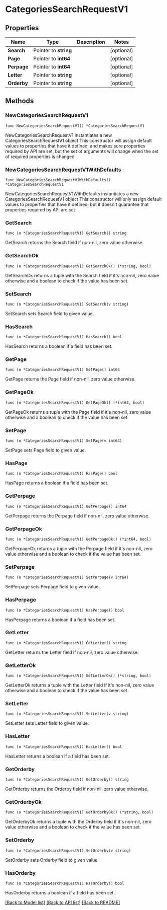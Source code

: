 # CategoriesSearchRequestV1

## Properties

Name | Type | Description | Notes
------------ | ------------- | ------------- | -------------
**Search** | Pointer to **string** |  | [optional] 
**Page** | Pointer to **int64** |  | [optional] 
**Perpage** | Pointer to **int64** |  | [optional] 
**Letter** | Pointer to **string** |  | [optional] 
**Orderby** | Pointer to **string** |  | [optional] 

## Methods

### NewCategoriesSearchRequestV1

`func NewCategoriesSearchRequestV1() *CategoriesSearchRequestV1`

NewCategoriesSearchRequestV1 instantiates a new CategoriesSearchRequestV1 object
This constructor will assign default values to properties that have it defined,
and makes sure properties required by API are set, but the set of arguments
will change when the set of required properties is changed

### NewCategoriesSearchRequestV1WithDefaults

`func NewCategoriesSearchRequestV1WithDefaults() *CategoriesSearchRequestV1`

NewCategoriesSearchRequestV1WithDefaults instantiates a new CategoriesSearchRequestV1 object
This constructor will only assign default values to properties that have it defined,
but it doesn't guarantee that properties required by API are set

### GetSearch

`func (o *CategoriesSearchRequestV1) GetSearch() string`

GetSearch returns the Search field if non-nil, zero value otherwise.

### GetSearchOk

`func (o *CategoriesSearchRequestV1) GetSearchOk() (*string, bool)`

GetSearchOk returns a tuple with the Search field if it's non-nil, zero value otherwise
and a boolean to check if the value has been set.

### SetSearch

`func (o *CategoriesSearchRequestV1) SetSearch(v string)`

SetSearch sets Search field to given value.

### HasSearch

`func (o *CategoriesSearchRequestV1) HasSearch() bool`

HasSearch returns a boolean if a field has been set.

### GetPage

`func (o *CategoriesSearchRequestV1) GetPage() int64`

GetPage returns the Page field if non-nil, zero value otherwise.

### GetPageOk

`func (o *CategoriesSearchRequestV1) GetPageOk() (*int64, bool)`

GetPageOk returns a tuple with the Page field if it's non-nil, zero value otherwise
and a boolean to check if the value has been set.

### SetPage

`func (o *CategoriesSearchRequestV1) SetPage(v int64)`

SetPage sets Page field to given value.

### HasPage

`func (o *CategoriesSearchRequestV1) HasPage() bool`

HasPage returns a boolean if a field has been set.

### GetPerpage

`func (o *CategoriesSearchRequestV1) GetPerpage() int64`

GetPerpage returns the Perpage field if non-nil, zero value otherwise.

### GetPerpageOk

`func (o *CategoriesSearchRequestV1) GetPerpageOk() (*int64, bool)`

GetPerpageOk returns a tuple with the Perpage field if it's non-nil, zero value otherwise
and a boolean to check if the value has been set.

### SetPerpage

`func (o *CategoriesSearchRequestV1) SetPerpage(v int64)`

SetPerpage sets Perpage field to given value.

### HasPerpage

`func (o *CategoriesSearchRequestV1) HasPerpage() bool`

HasPerpage returns a boolean if a field has been set.

### GetLetter

`func (o *CategoriesSearchRequestV1) GetLetter() string`

GetLetter returns the Letter field if non-nil, zero value otherwise.

### GetLetterOk

`func (o *CategoriesSearchRequestV1) GetLetterOk() (*string, bool)`

GetLetterOk returns a tuple with the Letter field if it's non-nil, zero value otherwise
and a boolean to check if the value has been set.

### SetLetter

`func (o *CategoriesSearchRequestV1) SetLetter(v string)`

SetLetter sets Letter field to given value.

### HasLetter

`func (o *CategoriesSearchRequestV1) HasLetter() bool`

HasLetter returns a boolean if a field has been set.

### GetOrderby

`func (o *CategoriesSearchRequestV1) GetOrderby() string`

GetOrderby returns the Orderby field if non-nil, zero value otherwise.

### GetOrderbyOk

`func (o *CategoriesSearchRequestV1) GetOrderbyOk() (*string, bool)`

GetOrderbyOk returns a tuple with the Orderby field if it's non-nil, zero value otherwise
and a boolean to check if the value has been set.

### SetOrderby

`func (o *CategoriesSearchRequestV1) SetOrderby(v string)`

SetOrderby sets Orderby field to given value.

### HasOrderby

`func (o *CategoriesSearchRequestV1) HasOrderby() bool`

HasOrderby returns a boolean if a field has been set.


[[Back to Model list]](../README.md#documentation-for-models) [[Back to API list]](../README.md#documentation-for-api-endpoints) [[Back to README]](../README.md)


